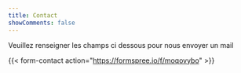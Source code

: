 ```yaml
---
title: Contact
showComments: false
---
```

Veuillez renseigner les champs ci dessous pour nous envoyer un mail

{{< form-contact action="https://formspree.io/f/moqovybo"  >}}
